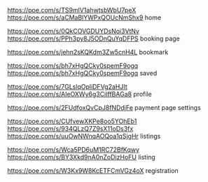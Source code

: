 https://poe.com/s/TS9mlV1ahwtsbWbU7peX
https://poe.com/s/aCMaBlYWPxQOUcNmShx9
home

https://poe.com/s/0QkCOVGDUYDsNoi3VtNv
https://poe.com/s/PPh3py8J5ODnQuYqDFPS
booking page

https://poe.com/s/jehn2sKQKdm3Zw5cnH4L
bookmark

https://poe.com/s/bh7xHgQCky0spemF9ogq
https://poe.com/s/bh7xHgQCky0spemF9ogq
saved

https://poe.com/s/7GLslqOpliDFVg2aHJIt
https://poe.com/s/AIeOXWy6g3CiIffBAGa8
profile

https://poe.com/s/2FUdfoxQvCpJ8fNDdjFe
payment page
settings

https://poe.com/s/CUfvewXKPe8oo5YOhEb1
https://poe.com/s/934QLzQ7Z9sX11oDs3fx
https://poe.com/s/uuOwNWnqAOQoa1qSjgHr
listings

https://poe.com/s/Wca5PD6uM1RC72BfKqwy
https://poe.com/s/BY3Xkd9nA0nZoDizHoFU
listing

https://poe.com/s/W3Kx9W8KcETFCmVGz4oX
registration
